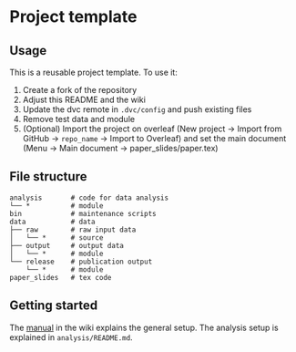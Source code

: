 # Project template

## Usage

This is a reusable project template.
To use it:

1. Create a fork of the repository
2. Adjust this README and the wiki
3. Update the dvc remote in `.dvc/config` and push existing files
4. Remove test data and module
5. (Optional) Import the project on overleaf (New project → Import from GitHub → `repo_name` → Import to Overleaf) and set the main document (Menu → Main document → paper_slides/paper.tex)

## File structure

```
analysis       # code for data analysis
└── *          # module
bin            # maintenance scripts
data           # data
├── raw        # raw input data
│   └── *      # source
├── output     # output data
│   └── *      # module
└── release    # publication output
    └── *      # module
paper_slides   # tex code
```

## Getting started

The [manual](wiki/Introduction) in the wiki explains the general setup.
The analysis setup is explained in `analysis/README.md`.
